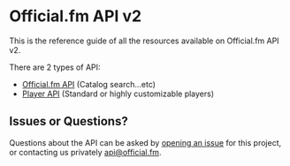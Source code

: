 # Official.fm API v2

This is the reference guide of all the resources available on Official.fm API v2.

There are 2 types of API:

  * [Official.fm API](https://github.com/officialfm/api/blob/master/sections/api.md) (Catalog search...etc)
  * [Player API](https://github.com/officialfm/api/blob/master/sections/player_api.md) (Standard or highly customizable players)

## Issues or Questions?

Questions about the API can be asked by [opening an issue](https://github.com/officialfm/api/issues/new) for this project, or contacting us privately [api@official.fm](mailto:api@official.fm).
